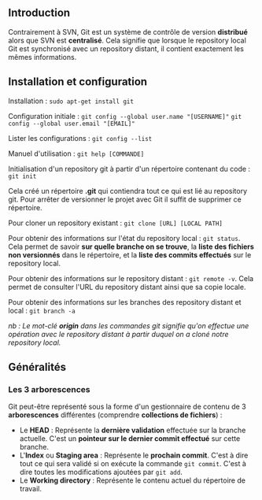 ## Introduction
Contrairement à SVN, Git est un système de contrôle de version **distribué** alors que SVN est **centralisé**. Cela signifie que lorsque le repository local Git est synchronisé avec un repository distant, il contient exactement les mêmes informations.

## Installation et configuration
Installation :
`sudo apt-get install git`

Configuration initiale :
`git config --global user.name "[USERNAME]"`
`git config --global user.email "[EMAIL]"`

Lister les configurations :
`git config --list`

Manuel d'utilisation :
`git help [COMMANDE]`

Initialisation d'un repository git à partir d'un répertoire contenant du code :
`git init`

Cela créé un répertoire **.git** qui contiendra tout ce qui est lié au repository git. Pour arrêter de versionner le projet avec Git il suffit de supprimer ce répertoire.

Pour cloner un repository existant :
`git clone [URL] [LOCAL PATH]`

Pour obtenir des informations sur l'état du repository local : `git status`. Cela permet de savoir **sur quelle branche on se trouve**, la **liste des fichiers non versionnés** dans le répertoire, et la **liste des commits effectués** sur le repository local.

Pour obtenir des informations sur le repository distant : `git remote -v`. Cela permet de consulter l'URL du repository distant ainsi que sa copie locale.

Pour obtenir des informations sur les branches des repository distant et local : `git branch -a`

*nb : Le mot-clé **origin** dans les commandes git signifie qu'on effectue une opération avec le repository distant à partir duquel on a cloné notre repository local.*

## Généralités

### Les 3 arborescences

Git peut-être représenté sous la forme d'un gestionnaire de contenu de 3 **arborescences** différentes (comprendre **collections de fichiers**) :
- Le **HEAD** : Représente la **dernière validation** effectuée sur la branche actuelle. C'est un **pointeur sur le dernier commit effectué** sur cette branche.
- L'**Index** ou **Staging area** : Représente le **prochain commit**. C'est à dire tout ce qui sera validé si on exécute la commande `git commit`. C'est à dire toutes les modifications ajoutées par `git add`.
- Le **Working directory** : Représente le contenu actuel du répertoire de travail.
